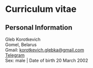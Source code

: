 # Curriculum vitae
## Personal Information
Gleb Korotkevich</br>
Gomel, Belarus</br>
Gmail: korotkevich.glebka@gmail.com</br>
[Telegram](https://t.me/glebka232)</br>
Sex: male | Date of birth 20 March 2002</br>
